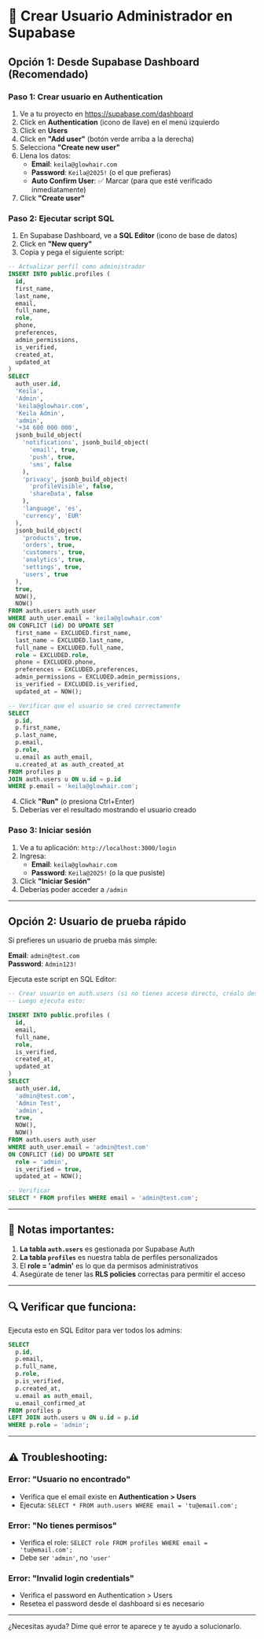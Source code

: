 # 🔐 Crear Usuario Administrador en Supabase

## Opción 1: Desde Supabase Dashboard (Recomendado)

### Paso 1: Crear usuario en Authentication
1. Ve a tu proyecto en https://supabase.com/dashboard
2. Click en **Authentication** (icono de llave) en el menú izquierdo
3. Click en **Users**
4. Click en **"Add user"** (botón verde arriba a la derecha)
5. Selecciona **"Create new user"**
6. Llena los datos:
   - **Email**: `keila@glowhair.com`
   - **Password**: `Keila@2025!` (o el que prefieras)
   - **Auto Confirm User**: ✅ Marcar (para que esté verificado inmediatamente)
7. Click **"Create user"**

### Paso 2: Ejecutar script SQL
1. En Supabase Dashboard, ve a **SQL Editor** (icono de base de datos)
2. Click en **"New query"**
3. Copia y pega el siguiente script:

```sql
-- Actualizar perfil como administrador
INSERT INTO public.profiles (
  id,
  first_name,
  last_name,
  email,
  full_name,
  role,
  phone,
  preferences,
  admin_permissions,
  is_verified,
  created_at,
  updated_at
) 
SELECT 
  auth_user.id,
  'Keila',
  'Admin',
  'keila@glowhair.com',
  'Keila Admin',
  'admin',
  '+34 600 000 000',
  jsonb_build_object(
    'notifications', jsonb_build_object(
      'email', true,
      'push', true,
      'sms', false
    ),
    'privacy', jsonb_build_object(
      'profileVisible', false,
      'shareData', false
    ),
    'language', 'es',
    'currency', 'EUR'
  ),
  jsonb_build_object(
    'products', true,
    'orders', true,
    'customers', true,
    'analytics', true,
    'settings', true,
    'users', true
  ),
  true,
  NOW(),
  NOW()
FROM auth.users auth_user 
WHERE auth_user.email = 'keila@glowhair.com'
ON CONFLICT (id) DO UPDATE SET
  first_name = EXCLUDED.first_name,
  last_name = EXCLUDED.last_name,
  full_name = EXCLUDED.full_name,
  role = EXCLUDED.role,
  phone = EXCLUDED.phone,
  preferences = EXCLUDED.preferences,
  admin_permissions = EXCLUDED.admin_permissions,
  is_verified = EXCLUDED.is_verified,
  updated_at = NOW();

-- Verificar que el usuario se creó correctamente
SELECT 
  p.id,
  p.first_name,
  p.last_name,
  p.email,
  p.role,
  u.email as auth_email,
  u.created_at as auth_created_at
FROM profiles p
JOIN auth.users u ON u.id = p.id
WHERE p.email = 'keila@glowhair.com';
```

4. Click **"Run"** (o presiona Ctrl+Enter)
5. Deberías ver el resultado mostrando el usuario creado

### Paso 3: Iniciar sesión
1. Ve a tu aplicación: `http://localhost:3000/login`
2. Ingresa:
   - **Email**: `keila@glowhair.com`
   - **Password**: `Keila@2025!` (o la que pusiste)
3. Click **"Iniciar Sesión"**
4. Deberías poder acceder a `/admin`

---

## Opción 2: Usuario de prueba rápido

Si prefieres un usuario de prueba más simple:

**Email**: `admin@test.com`  
**Password**: `Admin123!`

Ejecuta este script en SQL Editor:

```sql
-- Crear usuario en auth.users (si no tienes acceso directo, créalo desde UI)
-- Luego ejecuta esto:

INSERT INTO public.profiles (
  id,
  email,
  full_name,
  role,
  is_verified,
  created_at,
  updated_at
) 
SELECT 
  auth_user.id,
  'admin@test.com',
  'Admin Test',
  'admin',
  true,
  NOW(),
  NOW()
FROM auth.users auth_user 
WHERE auth_user.email = 'admin@test.com'
ON CONFLICT (id) DO UPDATE SET
  role = 'admin',
  is_verified = true,
  updated_at = NOW();

-- Verificar
SELECT * FROM profiles WHERE email = 'admin@test.com';
```

---

## 📝 Notas importantes:

1. **La tabla `auth.users`** es gestionada por Supabase Auth
2. **La tabla `profiles`** es nuestra tabla de perfiles personalizados
3. El **role = 'admin'** es lo que da permisos administrativos
4. Asegúrate de tener las **RLS policies** correctas para permitir el acceso

---

## 🔍 Verificar que funciona:

Ejecuta esto en SQL Editor para ver todos los admins:

```sql
SELECT 
  p.id,
  p.email,
  p.full_name,
  p.role,
  p.is_verified,
  p.created_at,
  u.email as auth_email,
  u.email_confirmed_at
FROM profiles p
LEFT JOIN auth.users u ON u.id = p.id
WHERE p.role = 'admin';
```

---

## ⚠️ Troubleshooting:

### Error: "Usuario no encontrado"
- Verifica que el email existe en **Authentication > Users**
- Ejecuta: `SELECT * FROM auth.users WHERE email = 'tu@email.com';`

### Error: "No tienes permisos"
- Verifica el role: `SELECT role FROM profiles WHERE email = 'tu@email.com';`
- Debe ser `'admin'`, no `'user'`

### Error: "Invalid login credentials"
- Verifica el password en Authentication > Users
- Resetea el password desde el dashboard si es necesario

---

¿Necesitas ayuda? Dime qué error te aparece y te ayudo a solucionarlo.
